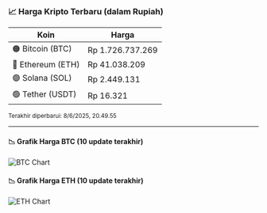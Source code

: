 

<!-- HARGA_KRIPTO -->
### 📈 Harga Kripto Terbaru (dalam Rupiah)

| Koin     | Harga         |
|----------|---------------|
| 🟠 Bitcoin (BTC)   | Rp 1.726.737.269 |
| 🔵 Ethereum (ETH)  | Rp 41.038.209 |
| 🟣 Solana (SOL)    | Rp 2.449.131 |
| 🟢 Tether (USDT)   | Rp 16.321 |

<sub>Terakhir diperbarui: 8/6/2025, 20.49.55</sub>

---

#### 📉 Grafik Harga BTC (10 update terakhir)
![BTC Chart](https://quickchart.io/chart?c=%7B%22type%22%3A%22line%22%2C%22data%22%3A%7B%22labels%22%3A%5B%2210%3A49%3A23%22%2C%2211%3A00%3A17%22%2C%2211%3A21%3A31%22%2C%2211%3A33%3A47%22%2C%2211%3A45%3A09%22%2C%2211%3A56%3A21%22%2C%2212%3A44%3A05%22%2C%2213%3A15%3A19%22%2C%2213%3A39%3A00%22%2C%2213%3A49%3A55%22%5D%2C%22datasets%22%3A%5B%7B%22label%22%3A%22Bitcoin%22%2C%22data%22%3A%5B1718861131%2C1719447042%2C1721671411%2C1722728148%2C1723654744%2C1724087379%2C1723310277%2C1724945411%2C1725401937%2C1726737269%5D%2C%22fill%22%3Afalse%2C%22borderColor%22%3A%22blue%22%2C%22tension%22%3A0.1%7D%5D%7D%7D)

#### 📉 Grafik Harga ETH (10 update terakhir)
![ETH Chart](https://quickchart.io/chart?c=%7B%22type%22%3A%22line%22%2C%22data%22%3A%7B%22labels%22%3A%5B%2210%3A49%3A23%22%2C%2211%3A00%3A17%22%2C%2211%3A21%3A31%22%2C%2211%3A33%3A47%22%2C%2211%3A45%3A09%22%2C%2211%3A56%3A21%22%2C%2212%3A44%3A05%22%2C%2213%3A15%3A19%22%2C%2213%3A39%3A00%22%2C%2213%3A49%3A55%22%5D%2C%22datasets%22%3A%5B%7B%22label%22%3A%22Ethereum%22%2C%22data%22%3A%5B40779342%2C40818013%2C40893485%2C40943645%2C40992268%2C41022134%2C40918690%2C40923071%2C40959577%2C41038209%5D%2C%22fill%22%3Afalse%2C%22borderColor%22%3A%22blue%22%2C%22tension%22%3A0.1%7D%5D%7D%7D)

<!-- /HARGA_KRIPTO -->